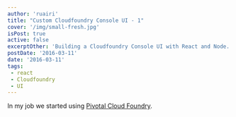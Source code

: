 ```yaml
---
author: 'ruairi'
title: "Custom Cloudfoundry Console UI - 1"
cover: '/img/small-fresh.jpg'
isPost: true
active: false
excerptOther: 'Building a Cloudfoundry Console UI with React and Node.'
postDate: '2016-03-11'
date: '2016-03-11'
tags:
 - react
 - Cloudfoundry
 - UI
---
```


In my job we started using [Pivotal Cloud Foundry](http://pivotal.io/platform).
